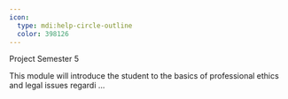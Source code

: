 ```yaml
---
icon:
  type: mdi:help-circle-outline
  color: 398126
---
```


Project Semester 5

This module will introduce the student to the basics of professional ethics and legal issues regardi ... 
